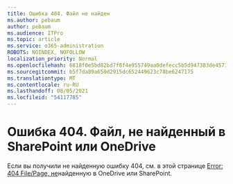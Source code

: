 ```yaml
---
title: Ошибка 404. Файл не найден
ms.author: pebaum
author: pebaum
ms.audience: ITPro
ms.topic: article
ms.service: o365-administration
ROBOTS: NOINDEX, NOFOLLOW
localization_priority: Normal
ms.openlocfilehash: 6818f0e5bd82bd7f8f4e955749aa0defecc5b5d947383de4571c23a4bd316497
ms.sourcegitcommit: b5f7da89a650d2915dc652449623c78be6247175
ms.translationtype: MT
ms.contentlocale: ru-RU
ms.lasthandoff: 08/05/2021
ms.locfileid: "54117785"
---
```

# <a name="error-404-file-not-found-in-sharepoint-or-onedrive"></a>Ошибка 404. Файл, не найденный в SharePoint или OneDrive

Если вы получили не найденную ошибку 404, см. в этой странице [Error: 404 File/Page, не](/sharepoint/troubleshoot/administration/error-404-onedrive-sharepoint)найденную в OneDrive или SharePoint.